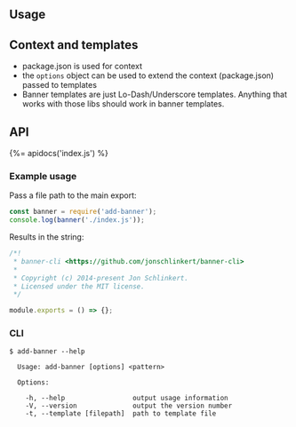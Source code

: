 ## Usage

## Context and templates

* package.json is used for context
* the `options` object can be used to extend the context (package.json) passed to templates
* Banner templates are just Lo-Dash/Underscore templates. Anything that works with those libs should work in banner templates.

## API

{%= apidocs('index.js') %}

### Example usage

Pass a file path to the main export:

```js
const banner = require('add-banner');
console.log(banner('./index.js'));
```

Results in the string:

```js
/*!
 * banner-cli <https://github.com/jonschlinkert/banner-cli>
 *
 * Copyright (c) 2014-present Jon Schlinkert.
 * Licensed under the MIT license.
 */

module.exports = () => {};
```

### CLI

```
$ add-banner --help

  Usage: add-banner [options] <pattern>

  Options:

    -h, --help                 output usage information
    -V, --version              output the version number
    -t, --template [filepath]  path to template file
```
